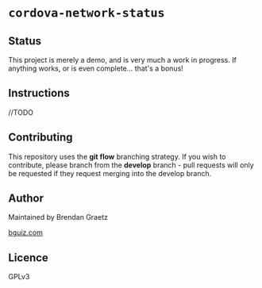 # `cordova-network-status`

## Status

This project is merely a demo, and is very much a work in progress.
If anything works, or is even complete... that's a bonus!

## Instructions

//TODO

## Contributing

This repository uses the **git flow** branching strategy.
If you wish to contribute, please branch from the **develop** branch -
pull requests will only be requested if they request merging into the develop branch.

## Author

Maintained by Brendan Graetz

[bguiz.com](http://bguiz.com/)

## Licence

GPLv3

